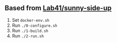## Based from [Lab41/sunny-side-up](https://github.com/Lab41/sunny-side-up)

1. Set `docker-env.sh`
2. Run `./0-configure.sh` 
3. Run `./1-build.sh`
4. Run `./2-run.sh`

